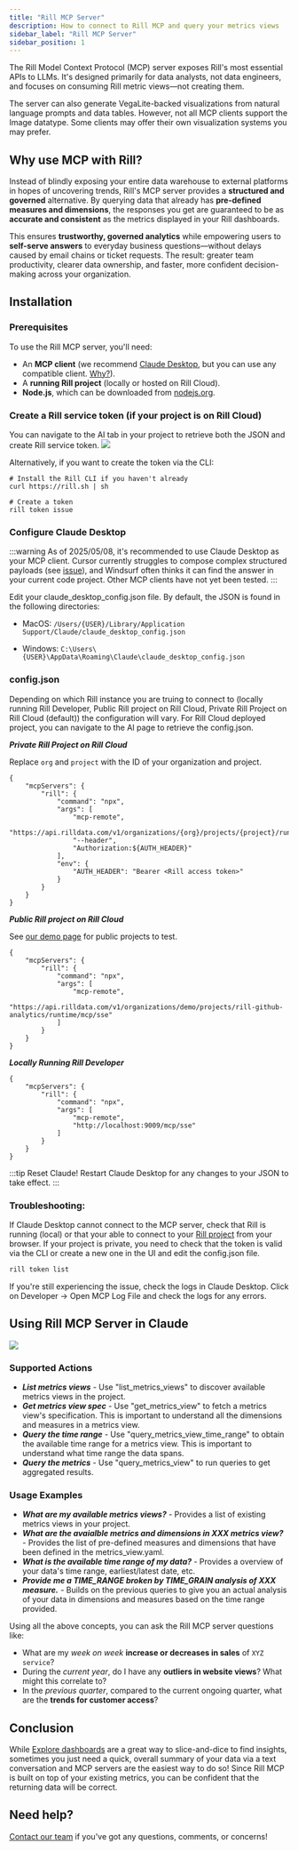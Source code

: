 ```yaml
---
title: "Rill MCP Server"
description: How to connect to Rill MCP and query your metrics views
sidebar_label: "Rill MCP Server"
sidebar_position: 1
---
```


The Rill Model Context Protocol (MCP) server exposes Rill's most essential APIs to LLMs. It's designed primarily for data analysts, not data engineers, and focuses on consuming Rill metric views—not creating them.

The server can also generate VegaLite-backed visualizations from natural language prompts and data tables. However, not all MCP clients support the Image datatype.
Some clients may offer their own visualization systems you may prefer.

## Why use MCP with Rill?
Instead of blindly exposing your entire data warehouse to external platforms in hopes of uncovering trends, Rill's MCP server provides a **structured and governed** alternative. By querying data that already has **pre-defined measures and dimensions**, the responses you get are guaranteed to be as **accurate and consistent** as the metrics displayed in your Rill dashboards.


This ensures **trustworthy, governed analytics** while empowering users to **self-serve answers** to everyday business questions—without delays caused by email chains or ticket requests. The result: greater team productivity, clearer data ownership, and faster, more confident decision-making across your organization.

## Installation

### Prerequisites

To use the Rill MCP server, you'll need:

- An **MCP client** (we recommend [Claude Desktop](https://claude.ai/download), but you can use any compatible client. [Why?](#configure-claude-desktop)).
- A **running Rill project** (locally or hosted on Rill Cloud).
- **Node.js**, which can be downloaded from [nodejs.org](https://nodejs.org/en).

### Create a Rill service token (if your project is on Rill Cloud)
You can navigate to the AI tab in your project to retrieve both the JSON and create Rill service token.
<img src ='/img/explore/mcp/project-ai.png' class='rounded-gif'/>
<br />

Alternatively, if you want to create the token via the CLI:
```
# Install the Rill CLI if you haven't already
curl https://rill.sh | sh

# Create a token
rill token issue
```

### Configure Claude Desktop
:::warning
As of 2025/05/08, it's recommended to use Claude Desktop as your MCP client. Cursor currently struggles to compose complex structured payloads (see [issue](https://forum.cursor.com/t/issue-with-mcp-server-and-pydantic-model-object-as-tool-parameter-in-cursor/77110/5)), and Windsurf often thinks it can find the answer in your current code project. Other MCP clients have not yet been tested.
:::

Edit your claude_desktop_config.json file. 
By default, the JSON is found in the following directories: 


- MacOS: `/Users/{USER}/Library/Application Support/Claude/claude_desktop_config.json`

- Windows: `C:\Users\{USER}\AppData\Roaming\Claude\claude_desktop_config.json`

### config.json
Depending on which Rill instance you are truing to connect to (locally running Rill Developer, Public Rill project on Rill Cloud, Private Rill Project on Rill Cloud (default)) the configuration will vary. For Rill Cloud deployed project, you can navigate to the AI page to retrieve the config.json.


__*Private Rill Project on Rill Cloud*__

Replace `org` and `project` with the ID of your organization and project.
```
{
    "mcpServers": {
        "rill": {
            "command": "npx",
            "args": [
                "mcp-remote",
                "https://api.rilldata.com/v1/organizations/{org}/projects/{project}/runtime/mcp/sse",
                "--header",
                "Authorization:${AUTH_HEADER}"
            ],
            "env": {
                "AUTH_HEADER": "Bearer <Rill access token>"
            }
        }
    }
}
```

__*Public Rill project on Rill Cloud*__

See [our demo page](https://ui.rilldata.com/demo) for public projects to test.

```
{
    "mcpServers": {
        "rill": {
            "command": "npx",
            "args": [
                "mcp-remote",
                "https://api.rilldata.com/v1/organizations/demo/projects/rill-github-analytics/runtime/mcp/sse"
            ]
        }
    }
}
```

__*Locally Running Rill Developer*__

```
{
    "mcpServers": {
        "rill": {
            "command": "npx",
            "args": [
                "mcp-remote",
                "http://localhost:9009/mcp/sse"
            ]
        }
    }
}
```

:::tip Reset Claude!
Restart Claude Desktop for any changes to your JSON to take effect.
:::

### Troubleshooting:
If Claude Desktop cannot connect to the MCP server, check that Rill is running (local) or that your able to connect to your [Rill project](https://ui.rilldata.com) from your browser. If your project is private, you need to check that the token is valid via the CLI or create a new one in the UI and edit the config.json file.

```bash
rill token list
```

If you're still experiencing the issue, check the logs in Claude Desktop.
Click on Developer → Open MCP Log File and check the logs for any errors.


## Using Rill MCP Server in Claude

<img src ='/img/explore/mcp/mcp-main.gif' class='rounded-gif'/>
<br />

### Supported Actions

- __*List metrics views*__ - Use "list_metrics_views" to discover available metrics views in the project.
- __*Get metrics view spec*__ -  Use "get_metrics_view" to fetch a metrics view's specification. This is important to understand all the dimensions and measures in a metrics view.
- __*Query the time range*__ -  Use "query_metrics_view_time_range" to obtain the available time range for a metrics view. This is important to understand what time range the data spans.
- __*Query the metrics*__ - Use "query_metrics_view" to run queries to get aggregated results.


### Usage Examples


- __*What are my available metrics views?*__ - Provides a list of existing metrics views in your project.
- __*What are the avaialble metrics and dimensions in XXX metrics view?*__ - Provides the list of pre-defined measures and dimensions that have been defined in the metrics_view.yaml.
- __*What is the available time range of my data?*__ - Provides a overview of your data's time range, earliest/latest date, etc.
- __*Provide me a TIME_RANGE broken by TIME_GRAIN analysis of XXX measure.*__ - Builds on the previous queries to give you an actual analysis of your data in dimensions and measures based on the time range provided. 

Using all the above concepts, you can ask the Rill MCP server questions like:
- What are my *week on week* __increase or decreases in sales__ of `XYZ service`?
- During the *current year*, do I have any __outliers in website views__? What might this correlate to? 
- In the *previous quarter*, compared to the current ongoing quarter, what are the __trends for customer access__?


## Conclusion
While [Explore dashboards](./dashboard-101/dashboard-101.md) are a great way to slice-and-dice to find insights, sometimes you just need a quick, overall summary of your data via a text conversation and MCP servers are the easiest way to do so! Since Rill MCP is built on top of your existing metrics, you can be confident that the returning data will be correct.


## Need help? 
[Contact our team](/contact) if you've got any questions, comments, or concerns!